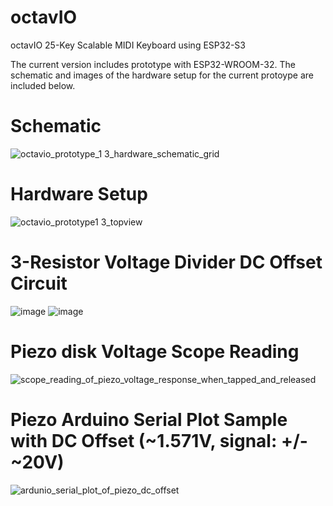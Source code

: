 # octavIO
octavIO 25-Key Scalable MIDI Keyboard using ESP32-S3

The current version includes prototype with ESP32-WROOM-32. The schematic and images of the hardware setup for the current protoype are included below.

# Schematic
![octavio_prototype_1 3_hardware_schematic_grid](https://github.com/user-attachments/assets/95c6167e-3a73-436b-b6bd-6916351a9930)

# Hardware Setup
![octavio_prototype1 3_topview](https://github.com/user-attachments/assets/65cb4e6e-f472-4c6b-86b8-11a42d80e687)

# 3-Resistor Voltage Divider DC Offset Circuit
![image](https://github.com/user-attachments/assets/008523da-6e5c-458b-8677-bd4b666d11bf)
![image](https://github.com/user-attachments/assets/554ee7dc-420a-4545-b603-cf756b1ef964)

# Piezo disk Voltage Scope Reading
![scope_reading_of_piezo_voltage_response_when_tapped_and_released](https://github.com/user-attachments/assets/cbbe23be-2625-4300-80d4-fe3b64b80cf5)

# Piezo Arduino Serial Plot Sample with DC Offset (~1.571V, signal: +/- ~20V)
![ardunio_serial_plot_of_piezo_dc_offset](https://github.com/user-attachments/assets/d99f8d51-c607-4914-b35d-a2260b8538d9)
